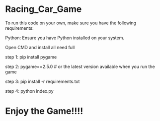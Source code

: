 # Racing_Car_Game

To run this code on your own, make sure you have the following requirements:

Python: Ensure you have Python installed on your system.

Open CMD and install all need full

step 1:
   pip install pygame

   
step 2:
   pygame==2.5.0  # or the latest version available when you run the game


step 3:
   pip install -r requirements.txt


step 4:
   python index.py

# Enjoy the Game!!!!

   

   
